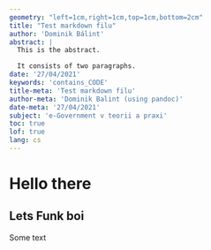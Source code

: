 ```yaml
---
geometry: "left=1cm,right=1cm,top=1cm,bottom=2cm"
title: "Test markdown filu"
author: 'Dominik Bálint'
abstract: |
  This is the abstract.

  It consists of two paragraphs.
date: '27/04/2021'
keywords: 'contains_CODE'
title-meta: 'Test markdown filu'
author-meta: 'Dominik Balint (using pandoc)'
date-meta: '27/04/2021'
subject: 'e-Government v teorii a praxi'
toc: true
lof: true
lang: cs
---
```


# Hello there

## Lets Funk boi

Some text
